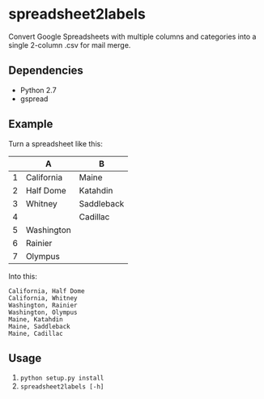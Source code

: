 spreadsheet2labels
==================

Convert Google Spreadsheets with multiple columns and categories into a single 2-column .csv for mail merge.

Dependencies
------------
- Python 2.7
- gspread

Example
-------

Turn a spreadsheet like this:

|   | A          | B          |
| - | ---------- | ---------- |
| 1 | California | Maine      |
| 2 | Half Dome  | Katahdin   |
| 3 | Whitney    | Saddleback |
| 4 |            | Cadillac   |		   
| 5 | Washington |            |
| 6 | Rainier    |            |
| 7 | Olympus    |            |

Into this:

```
California, Half Dome
California, Whitney
Washington, Rainier
Washington, Olympus
Maine, Katahdin
Maine, Saddleback
Maine, Cadillac
```

Usage
-----
1. `python setup.py install`
2. `spreadsheet2labels [-h]`